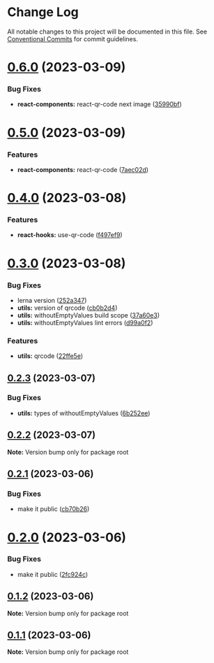 # Change Log

All notable changes to this project will be documented in this file.
See [Conventional Commits](https://conventionalcommits.org) for commit guidelines.

# [0.6.0](https://github.com/tkhatibi/akasha/compare/v0.5.0...v0.6.0) (2023-03-09)


### Bug Fixes

* **react-components:** react-qr-code next image ([35990bf](https://github.com/tkhatibi/akasha/commit/35990bf0172459fd40f61aae41910d105672e795))





# [0.5.0](https://github.com/tkhatibi/akasha/compare/v0.4.0...v0.5.0) (2023-03-09)


### Features

* **react-components:** react-qr-code ([7aec02d](https://github.com/tkhatibi/akasha/commit/7aec02d561b237288a52cb419cd054e3acd69838))





# [0.4.0](https://github.com/tkhatibi/akasha/compare/v0.3.0...v0.4.0) (2023-03-08)


### Features

* **react-hooks:** use-qr-code ([f497ef9](https://github.com/tkhatibi/akasha/commit/f497ef97356fa318d45cb92823307e0fc858f15d))





# [0.3.0](https://github.com/tkhatibi/akasha/compare/v0.2.3...v0.3.0) (2023-03-08)


### Bug Fixes

* lerna version ([252a347](https://github.com/tkhatibi/akasha/commit/252a34765c4b12fcc952926efd103c7c0bbbc77e))
* **utils:** version of qrcode ([cb0b2d4](https://github.com/tkhatibi/akasha/commit/cb0b2d4a8101b018a9cb7b7d742c1119b1c6335a))
* **utils:** withoutEmptyValues build scope ([37a60e3](https://github.com/tkhatibi/akasha/commit/37a60e3f6c1261a0d9f98828712fda07619871f4))
* **utils:** withoutEmptyValues lint errors ([d99a0f2](https://github.com/tkhatibi/akasha/commit/d99a0f229dfdc0038c5c86f8387ccad77cf33876))


### Features

* **utils:** qrcode ([22ffe5e](https://github.com/tkhatibi/akasha/commit/22ffe5edc80daaf4e90195f537f85d78ec904e5e))





## [0.2.3](https://github.com/tkhatibi/akasha/compare/v0.2.2...v0.2.3) (2023-03-07)

### Bug Fixes

- **utils:** types of withoutEmptyValues ([6b252ee](https://github.com/tkhatibi/akasha/commit/6b252ee8bad011650326d80aecf6d7f8c593cfe9))

## [0.2.2](https://github.com/tkhatibi/akasha/compare/v0.2.1...v0.2.2) (2023-03-07)

**Note:** Version bump only for package root

## [0.2.1](https://github.com/tkhatibi/akasha/compare/v0.2.0...v0.2.1) (2023-03-06)

### Bug Fixes

- make it public ([cb70b26](https://github.com/tkhatibi/akasha/commit/cb70b266423011a6473639722a2b6855b50d670a))

# [0.2.0](https://github.com/tkhatibi/akasha/compare/v0.1.2...v0.2.0) (2023-03-06)

### Bug Fixes

- make it public ([2fc924c](https://github.com/tkhatibi/akasha/commit/2fc924ce5d4a44a921f66a1fa1193fbc13cf9801))

## [0.1.2](https://github.com/tkhatibi/akasha/compare/v0.1.1...v0.1.2) (2023-03-06)

**Note:** Version bump only for package root

## [0.1.1](https://github.com/tkhatibi/akasha/compare/v0.1.0...v0.1.1) (2023-03-06)

**Note:** Version bump only for package root
